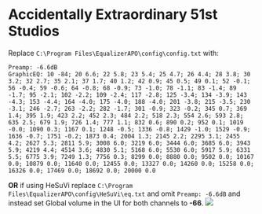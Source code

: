 # Accidentally Extraordinary 51st Studios
Replace `C:\Program Files\EqualizerAPO\config\config.txt` with:
```
Preamp: -6.6dB
GraphicEQ: 10 -84; 20 6.6; 22 5.8; 23 5.4; 25 4.7; 26 4.4; 28 3.8; 30 3.2; 32 2.7; 35 2.1; 37 1.7; 40 1.2; 42 0.9; 45 0.5; 49 0.1; 52 -0.1; 56 -0.4; 59 -0.6; 64 -0.8; 68 -0.9; 73 -1.0; 78 -1.1; 83 -1.4; 89 -1.7; 95 -2.1; 102 -2.2; 109 -2.4; 117 -2.8; 125 -3.4; 134 -3.9; 143 -4.3; 153 -4.4; 164 -4.0; 175 -4.0; 188 -4.0; 201 -3.8; 215 -3.5; 230 -3.1; 246 -2.7; 263 -2.2; 282 -1.7; 301 -0.9; 323 -0.2; 345 0.7; 369 1.4; 395 1.9; 423 2.2; 452 2.3; 484 2.2; 518 2.3; 554 2.6; 593 2.8; 635 2.5; 679 1.9; 726 1.4; 777 1.1; 832 0.6; 890 0.2; 952 0.1; 1019 -0.0; 1090 0.3; 1167 0.1; 1248 -0.5; 1336 -0.8; 1429 -1.0; 1529 -0.9; 1636 -0.7; 1751 -0.2; 1873 0.4; 2004 1.3; 2145 2.2; 2295 3.1; 2455 4.2; 2627 5.3; 2811 5.9; 3008 6.0; 3219 6.0; 3444 6.0; 3685 6.0; 3943 5.9; 4219 4.4; 4514 3.6; 4830 5.1; 5168 6.0; 5530 6.0; 5917 5.9; 6331 5.5; 6775 3.9; 7249 1.3; 7756 0.3; 8299 0.0; 8880 0.0; 9502 0.0; 10167 0.0; 10879 0.0; 11640 0.0; 12455 0.0; 13327 0.0; 14260 0.0; 15258 0.0; 16326 0.0; 17469 0.0; 18692 0.0; 20000 0.0
```
**OR** if using HeSuVi replace `C:\Program Files\EqualizerAPO\config\HeSuVi\eq.txt` and omit `Preamp: -6.6dB` and instead set Global volume in the UI for both channels to **-66**.
![](https://raw.githubusercontent.com/jaakkopasanen/AutoEq/master/results/SBAF-Serious/innerfidelity/onear/Accidentally%20Extraordinary%2051st%20Studios/Accidentally%20Extraordinary%2051st%20Studios.png)